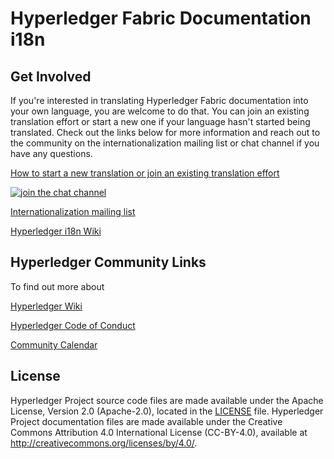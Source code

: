 # Hyperledger Fabric Documentation i18n

## Get Involved

If you're interested in translating Hyperledger Fabric documentation into your own language, you are welcome to do that.  You can join an existing translation effort or start a new one if your language hasn't started being translated.  Check out the links below for more information and reach out to the community on the internationalization mailing list or chat channel if you have any questions.

[How to start a new translation or join an existing translation effort](https://hyperledger-fabric.readthedocs.io/en/release-2.2/international_languages.html)

[![join the chat channel][rocketchat-image]][rocketchat-url]

[rocketchat-url]: https://chat.hyperledger.org/channel/i18n
[rocketchat-image]: https://open.rocket.chat/images/join-chat.svg

[Internationalization mailing list](https://lists.hyperledger.org/g/internationalization)

[Hyperledger i18n Wiki](https://wiki.hyperledger.org/display/fabric/International+groups)

## Hyperledger Community Links

To find out more about

[Hyperledger Wiki](https://wiki.hyperledger.org/)

[Hyperledger Code of Conduct](https://wiki.hyperledger.org/display/HYP/Hyperledger+Code+of+Conduct)

[Community Calendar](https://wiki.hyperledger.org/display/HYP/Calendar+of+Public+Meetings)

## License <a name="license"></a>

Hyperledger Project source code files are made available under the Apache License, Version 2.0 (Apache-2.0), located in the [LICENSE](LICENSE) file. Hyperledger Project documentation files are made available under the Creative Commons Attribution 4.0 International License (CC-BY-4.0), available at http://creativecommons.org/licenses/by/4.0/.
